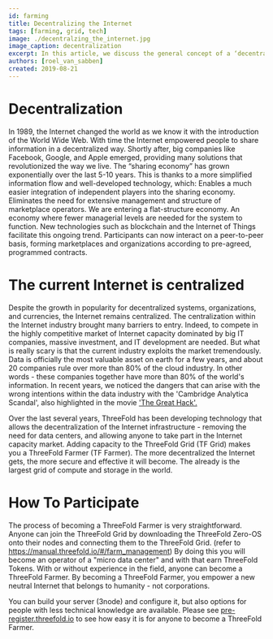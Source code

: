 ```yaml
---
id: farming
title: Decentralizing the Internet
tags: [farming, grid, tech]
image: ./decentralzing_the_internet.jpg
image_caption: decentralization
excerpt: In this article, we discuss the general concept of a ‘decentralized grid’ and how anyone can plug-in capacity to the ThreeFold Grid.
authors: [roel_van_sabben]
created: 2019-08-21
---
```


# Decentralization

In 1989, the Internet changed the world as we know it with the introduction of the World Wide Web. With time the Internet empowered people to share information in a decentralized way. Shortly after, big companies like Facebook, Google, and Apple emerged, providing many solutions that revolutionized the way we live. The “sharing economy” has grown exponentially over the last 5-10 years. This is thanks to a more simplified information flow and well-developed technology, which:
Enables a much easier integration of independent players into the sharing economy.
Eliminates the need for extensive management and structure of marketplace operators.
We are entering a flat-structure economy. An economy where fewer managerial levels are needed for the system to function.
New technologies such as blockchain and the Internet of Things facilitate this ongoing trend. Participants can now interact on a peer-to-peer basis, forming marketplaces and organizations according to pre-agreed, programmed contracts.

# The current Internet is centralized

Despite the growth in popularity for decentralized systems, organizations, and currencies, the Internet remains centralized.
The centralization within the Internet industry brought many barriers to entry. Indeed, to compete in the highly competitive market of Internet capacity dominated by big IT companies, massive investment, and IT development are needed.
But what is really scary is that the current industry exploits the market tremendously. Data is officially the most valuable asset on earth for a few years, and about 20 companies rule over more than 80% of the cloud industry. In other words - these companies together have more than 80% of the world's information. In recent years, we noticed the dangers that can arise with the wrong intentions within the data industry with the 'Cambridge Analytica Scandal', also highlighted in the movie ['The Great Hack'.](https://www.youtube.com/watch?v=iX8GxLP1FHo)

Over the last several years, ThreeFold has been developing technology that allows the decentralization of the Internet infrastructure - removing the need for data centers, and allowing anyone to take part in the Internet capacity market. Adding capacity to the ThreeFold Grid (TF Grid) makes you a ThreeFold Farmer (TF Farmer). The more decentralized the Internet gets, the more secure and effective it will become. The already is the largest grid of compute and storage in the world.

# How To Participate

The process of becoming a ThreeFold Farmer is very straightforward. Anyone can join the ThreeFold Grid by downloading the ThreeFold Zero-OS onto their nodes and connecting them to the ThreeFold Grid. (refer to https://manual.threefold.io/#/farm_management)
By doing this you will become an operator of a "micro data center" and with that earn ThreeFold Tokens. With or without experience in the field, anyone can become a ThreeFold Farmer. By becoming a ThreeFold Farmer, you empower a new neutral Internet that belongs to humanity - not corporations.

You can build your server (3node) and configure it, but also options for people with less technical knowledge are available. Please see [pre-register.threefold.io](https://pre-register.threefold.io) to see how easy it is for anyone to become a ThreeFold Farmer.
